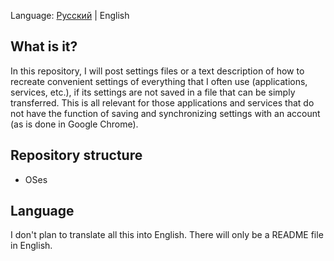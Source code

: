 Language: [Русский](README_RU.md) | English

## What is it?

In this repository, I will post settings files or a text description of how to recreate convenient settings of everything that I often use (applications, services, etc.), if its settings are not saved in a file that can be simply transferred. This is all relevant for those applications and services that do not have the function of saving and synchronizing settings with an account (as is done in Google Chrome).

## Repository structure

- OSes

## Language

I don't plan to translate all this into English. There will only be a README file in English.